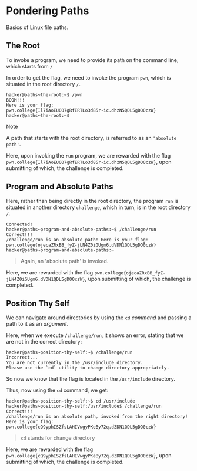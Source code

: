 # Pondering Paths
Basics of Linux file paths.
## The Root
To invoke a program, we need to provide its path on the command line, which starts from `/`

In order to get the flag, we need to invoke the program `pwn`, which is situated in the root directory `/`.
```
hacker@paths~the-root:~$ /pwn
BOOM!!!
Here is your flag:
pwn.college{Il7iAoEU007gRfERTLo3d85r-ic.dhzN5QDL5gDO0czW}
hacker@paths~the-root:~$
```
>[!NOTE]
>A path that starts with the root directory, is referred to as an `'absolute path'`.

Here, upon invoking the `run` program, we are rewarded with the flag `pwn.college{Il7iAoEU007gRfERTLo3d85r-ic.dhzN5QDL5gDO0czW}`, upon submitting of which, the challenge is completed.

## Program and Absolute Paths
Here, rather than being directly in the root directory, the program `run` is situated in another directory `challenge`, which in turn, is in the root directory `/`.
```
Connected!
hacker@paths~program-and-absolute-paths:~$ /challenge/run
Correct!!!
/challenge/run is an absolute path! Here is your flag:
pwn.college{ojecaZRxBB_fyZ-jLN4Z0iGUgm6.dVDN1QDL5gDO0czW}
hacker@paths~program-and-absolute-paths:~
```
> Again, an 'absolute path' is invoked.

Here, we are rewarded with the flag `pwn.college{ojecaZRxBB_fyZ-jLN4Z0iGUgm6.dVDN1QDL5gDO0czW}`, upon submitting of which, the challenge is completed.

## Position Thy Self
We can navigate around directories by using the `cd` _command_ and passing a path to it as an _argument_. 

Here, when we execute `/challenge/run`, it shows an error, stating that we are not in the correct directory:
```
hacker@paths~position-thy-self:~$ /challenge/run
Incorrect...
You are not currently in the /usr/include directory.
Please use the `cd` utility to change directory appropriately.
```
So now we know that the flag is located in the `/usr/include` directory.

Thus, now using the `cd` command, we get:
```
hacker@paths~position-thy-self:~$ cd /usr/include
hacker@paths~position-thy-self:/usr/include$ /challenge/run
Correct!!!
/challenge/run is an absolute path, invoked from the right directory!
Here is your flag:
pwn.college{cQ9yphISZfsLAHIVwgyPKeBy72q.dZDN1QDL5gDO0czW}
```
> `cd` stands for *c*hange *d*irectory

Here, we are rewarded with the flag `pwn.college{cQ9yphISZfsLAHIVwgyPKeBy72q.dZDN1QDL5gDO0czW}`, upon submitting of which, the challenge is completed.
